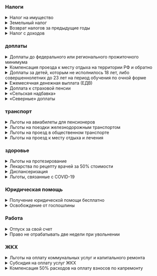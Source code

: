 ### Налоги

<details>
    <summary>Налог на имущество</summary>

Мужчины старше 60 лет и женщины 55 лет, освобождается от уплаты налога на недвижимость: жилые дома, квартиры, комнаты, гаражи или машино-место, хозпостройки площадью до 50 кв.м, помещения для работы. Льгота действует на один объект каждого вида (ст. 407 Налогового кодекса РФ).

### Как получить

Для получения льготы по имущественному и земельному налогам обращаться в налоговый орган и собирать какие-либо документы не нужно. Инспекция сама пересчитает налог, исходя из данных, предоставляемых ПФР и Росреестром. По имущественным налогам уведомления вам просто не направят, а по земельному налогу, если участок больше 600 кв. м., сумма налога будет указана уже с учётом льготы.

Но если вы переживаете, что про вас забудут, можете подать заявление о представлении льготы в территориальный отдел Федеральной налоговой службы, в том числе через МФЦ или «Личный кабинет налогоплательщика».

</details>

<details>
    <summary>Земельный налог</summary>

— мужчины старше 60 лет и женщины 55 лет могут уменьшить налог на земельный участок более 6 соток. Если площадь участка составляет не более 6 соток — налог взиматься не будет. Льготу получают участки, находящиеся в собственности, пользовании или пожизненном наследуемом владении (п. 5 ст. 391 Налогового кодекса РФ).

### Как получить

Сумма налога (руб.) / площадь участка (кв.м.) х 600 кв. м.

Чтобы рассчитать, сколько вам нужно заплатить налогов на имущество или земельный участок, воспользуйтесь налоговым калькулятором. Потребуется выбрать вид налога и год, за который он начислен, а также ввести кадастровый номер объекта недвижимости (указан в документах на собственность).

Рассчитать, сколько вам придётся заплатить налог за землю с учётом льготного вычета можно по формуле:

Пример:

Белла Аркадьевна владеет участком площадью 10 соток, налог на который составляет 1 500 рублей. Таким образом, с учётом льготы, пенсионерке нужно будет уплатить 900 рублей (1 500 /1 000×600). Она сможет сэкономить 600 рублей.

</details>

<details>
    <summary>Возврат налогов за предыдущие годы</summary>

— если пенсионер купил жилой дом, квартиру, комнату или долю в них, земельный участок для ИЖС, на котором расположен дом или только планируется строительство, а также уплатил проценты по ипотеке на покупку или строительство жилья, то после уплаты налогов он сможет вычесть из своих доходов расходы на покупку этого жилья (налоговый вычет). Пенсионер может получить вычет за предшествующие три года или перенести его на будущие периоды (ст. 220 Налогового кодекса РФ).

### Как получить

Для возврата налога необходимо направить в налоговую инспекцию, в том числе через МФЦ или «Личный кабинет налогоплательщика», пакет документов: заявление о предоставлении вычета, декларацию по форме 3-НДФЛ за те годы, за которые вы желаете вернуть налог. Кроме этого нужно приложить копии документа о собственности на купленную квартиру, дом или землю (выписка из ЕГРН), кредитного договора (если заключался), платежных документов (банковские платежки, расписка о получении денег продавцом и т. п.), пенсионная книжка или справка из ПФР о выходе на пенсию. Укажите реквизиты банковского счета (карты), куда нужно перечислить деньги. С мая 2021 года в некоторых случаях возможно получения вычета в упрощенном порядке, без подачи декларации и подтверждающих документов. Если вы подпадаете под эту категорию, до налоговая служба направит в ваш «Личный кабинет налогоплательщика» специальное сообщение. Самостоятельно обращаться в налоговую не требуется.

</details>
<details>
    <summary>Налог с доходов</summary>
— государство освобождает пенсионеров от уплаты налогов с некоторых доходов, например, с пенсий и социальных доплат к ним, пособий, а также стоимости путёвок и лечения, оплачиваемых работодателем, в том числе бывшим (п.п.2, 9, 10, 28 Налогового кодекса РФ).

### Как получить

За этой льготой обращаться никуда не нужно: пенсии и пособия освобождаются он налога автоматически, а освобождение стоимости путёвок и лечение оформляет работодатель.

</details>

### доплаты

<details>
    <summary>Доплаты до федерального или регионального прожиточного минимума</summary>

неработающим пенсионерам с низким размером пенсии.

### Как получить

За оформлением федеральной доплаты нужно обращаться в Пенсионный фонд, а региональной — орган социальной защиты населения по месту своего жительства. С 1 января 2022 года социальная доплата будет назначаться автоматически, без каких-либо заявлений (ст. 12.1 Федерального закона «О государственной социальной помощи»).

</details>

<details>
    <summary>Компенсация проезда к месту отдыха на территории РФ и обратно</summary>

— на эту компенсацию, один раз в два года, имеют право неработающие пенсионеры, которые получают страховую пенсию по старости или инвалидности и проживают в районах Крайнего Севера и приравненных к ним местностях (ст. 34 Федерального закона «О государственных гарантиях и компенсациях для лиц, работающих и проживающих в районах Крайнего Севера и приравненных к ним местностях»).

### Как получить

Оформить льготу можно в Пенсионном фонде: до поездки — выдадут специальные талоны, по которым оформляются бесплатные билеты, либо после поездки — выплачивается денежная компенсация на основании проездных документов. Денежная или неденежная льгота, в зависимости от оформления до или после поездки.

</details>

<details>
    <summary>Доплаты за детей, которым не исполнилось 18 лет, либо совершеннолетних до 23 лет на период обучения по очной форме</summary>
внуков, братьев и сестёр, этого возраста, при отсутствии родителей, которые должны их содержать, а также родителей и супруга, если они достигли пенсионного возраста либо имеют инвалидность.

### Как получить

Если на содержании пенсионера находятся нетрудоспособные члены семьи, пенсия выплачивается в повышенном размере. Доплата составляет 2 014,82 рубля (1/3 суммы фиксированной выплаты к страховой пенсии) на каждого иждивенца, но не более чем на трёх.

Для оформления доплаты необходимо обращаться в Пенсионный фонд.

</details>

<details>
    <summary>Ежемесячная денежная выплата (ЕДВ)</summary>

— ветеранам ВОВ и боевых действий, бывшим несовершеннолетним узникам фашизма, инвалидам, лицам, пострадавшим от катастрофы на Чернобыльской АЭС и другим категориям. Размер ЕДВ зависит от льготной категории. Некоторые ЕДВ предоставляются автоматически (например, по инвалидности).

### Как получить

Для назначения остальных необходимо обратиться в ПФР (за федеральными) или отдел соцзащиты (за региональными).

Обратите внимание: пенсионер имеет право на выплату ЕДВ только по одному из оснований, федеральному или региональному (исключение составляют «чернобыльцы»).

</details>

<details>
    <summary>Доплата к страховой пенсии</summary>
— при достижении возраста 80 лет, а также установлении инвалидности 1 группы размер страховой пенсии увеличивается на сумму 6 044,48 рубля (размер фиксированной выплаты к страховой пенсии). Доплата устанавливается только по одному их оснований.

### Как получить

Назначается она Пенсионным фондом автоматически, после достижения 80-летнего возраста или поступления данных об инвалидности.

</details>

<details>
    <summary>«Сельская надбавка»</summary>
— бывшим работникам сельского хозяйства пенсия выплачивается в повышенном размере. Для её оформления необходимо иметь стаж в сельском хозяйстве по профессиям, включённым в список, не менее 30 лет. Доплата полагается только неработающим пенсионерам, постоянно проживающим в сельской местности, а с 2022 года — независимо от места проживания. Её размер составляет 1 511,12 рублей (25% фиксированной выплаты к страховой пенсии).

### Как получить

Доплата назначается Пенсионным фондом автоматически.

</details>

<details>
    <summary>«Северные» доплаты</summary>
— пенсионерам, отработавшим в районах Крайнего Севера не менее 15 лет, а в приравненных местностях — 20 лет, получают пенсию в повышенном размере. За стаж на Крайнем Севере 3 022,24 рубля, а на приравненных территориях — 1 813,34 рубля (50% и 30% фиксированной выплаты к страховой пенсии соответственно). Такая доплата не зависит от места жительства пенсионера и сохраняется за ним при переезде.

### Как получить

Пенсионеры, проживающие на Крайнем Севере или приравненных местностях, получают доплату к пенсии в зависимости от районного коэффициента, установленного в месте проживания. Их размер зависит от коэффициента, установленного в той или иной местности. При переезде в «несеверные» регионы выплаты прекращаются.

«Северные» надбавки назначаются ПФР автоматически.

</details>

### транспорт

<details>
    <summary>Льготы на авиабилеты для пенсионеров</summary>
— государственные специальные программы предоставления субсидий авиакомпаниям. В рамках программы пенсионеры, а также мужчины старше 60 лет, женщины — 55 лет, могут приобрести билет на самолёт по низким ценам.

### Как получить

Список авиакомпаний и маршрутов, по которым предоставляется льгота утверждается ежегодно (Правила предоставления субсидий из федерального бюджета организациям воздушного транспорта в целях обеспечения доступности воздушных перевозок населению, утверждённые Постановление Правительства РФ).

Билеты по льготным ценам приобретаются у авиакомпаний, участвующих в программе в текущем году.

</details>

<details>
    <summary>Льготы на поездки железнодорожным транспортом</summary>
— инвалиды, участники ВОВ, ветераны боевых действий и инвалиды войны и члены их семей, блокадники имеют право на бесплатный проезд в пригородных электричках.

### Как получить

Для приобретения билета, дающего право на бесплатный проезд, необходимо обратиться в кассу железнодорожного вокзала, предъявив документ, подтверждающий льготный статус.

</details>

<details>
    <summary>Льготы на проезд в общественном транспорте</summary>
предоставляют местные и региональные власти. Тут может быть несколько вариантов: без платы за проезд, денежная компенсация проезда, льготные проездные или талоны на поездки.

### Как получить

За оформлением необходимо обращаться в отдел соцзащиты.

Денежная или неденежная льгота, в зависимости от региона.

</details>

<details>
    <summary>Льготы на проезд к месту отдыха и лечения</summary>

— участникам ВОВ и ветеранам боевых действий, блокадникам и жителям осаждённого Севастополя, инвалидам, гражданам, подвергшимся радиации на Чернобыльской АЭС и Семипалатинском полигоне и др. Льгота предоставляется при поездках на железнодорожном, авиационном, водном и автомобильном транспорте.

### Как получить

Нужно подать документы в один из центров госуслуг «Мои документы», предъявив пакет документов, подтверждающий льготный статус.

</details>

### здоровье

<details>
    <summary>Льготы на протезирование</summary>
— военным пенсионерам, Героям СССР и РФ, полным кавалерам ордена Славы, Героям Социалистического труда СССР, Героям Труда РФ, полным кавалерам ордена Трудовой Славы. Военным пенсионерам протезирование проводится в ведомственных медицинских учреждениях.

### Как получить

Для получения льготы им нужно обращаться в органы пенсионного обеспечения своего ведомства (Минобороны, МВЛ. прокуратура и проч.). Остальным категориям льготникам должны обращаться в органы соцзащиты.

</details>

<details>
    <summary>Лекарства по рецепту врачей за 50% стоимости</summary>
могут приобрести пенсионеры, получающие пенсию по старости, инвалидности или по случаю потери кормильца в минимальных размерах.

### Как получить

Для получения рецепта необходимо предъявить паспорт и справку из ПФР в поликлинику, к которой вы прикреплены. Лечащий врач выпишет рецепт и сообщит, в какой аптеке вы сможете получить лекарство по нему. (Приложение № 2 к Постановлению Правительства РФ № 890).

</details>

<details>
    <summary>Диспансеризация</summary>
— на два рабочих дня в году пенсионеры и предпенсионеры освобождаются от работы для прохождения диспансеризации. На это время за ним сохраняется средняя заработная плата (ст. 185.1 Трудового кодекса РФ).

### Как получить

Для предоставления этих дней необходимо обратиться с письменным заявлением к работодателю.

</details>

<details>
    <summary>Льготы, связанные с COVID-19</summary>
— пенсионерам предоставляется рассрочка по исполнительным документам по взысканию задолженности до 1 миллиона рублей.

### Как получить

Рассрочка предоставляется на срок не более 24 месяцев, но не позднее 01.07.2022года (Федеральный закон «Об особенностях исполнения судебных актов, актов других органов и должностных лиц, а также возврата просроченной задолженности в период распространения новой коронавирусной инфекции»).

Для оформления этой льготы необходимо обращаться в Службу судебных приставов по месту своего жительства, где находится возбужденное в отношении пенсионера исполнительное производство. Контактные данные территориальных отделов можно найти на сайте ФССП России.

</details>

### Юридическая помощь

<details>
    <summary>Получение юридической помощи бесплатно</summary>

— малоимущим с доходом меньше прожиточного минимума, инвалидам 1 и 2 группы, а также людям пожилого возраста и инвалидам постоянно проживающим в организациях социального обслуживания. Юридическая помощь оказывается по ряду социально значимых вопросов (Федеральный закон «О бесплатной юридический помощи в РФ»).

### Как получить

За её получением бесплатной юридической помощи необходимо обращаться к адвокатам или юристам, которые участвуют в системе оказания бесплатной юридической помощи в вашем регионе. Их контактные данные можно узнать на сайте Министерства юстиции РФ в подразделе своего региона, адвокатской палате или отделе соцзащиты.

Пример:

На 2021 год средний размер пенсии по старости неработающих пенсионеров составляет 17 536 рублей. Уже знакомая нам Белла Аркадьевна из Нижнего Новгорода получает пенсию 14 000 рублей. Она пользуется налоговыми льготами, которые предоставляются автоматически, и экономит на них 1000 рублей (600 рублей на земельном налоге и 400 рублей на налоге за квартиру).

Также она подала заявление и все необходимые документы в отдел соцзащиты и оформила субсидию на оплату услуг ЖКУ, и теперь она ежемесячно получает 663 рубля на оплату «коммуналки». Белла Аркадьевна летала в гости к дочери в Калининград по льготному субсидированному билету для пенсионеров, на чём сэкономила 3 800 рублей. Через несколько месяцев пенсионерке исполниться 70 лет, и она сможет экономить на взносах на капитальный ремонт 108,08 рублей каждый месяц.

</details>

<details>
    <summary>Освобождение от госпошлины</summary>
при подаче исковых заявлений в суд к Пенсионному фонду России, негосударственным пенсионным фондам, а также государственным органам, осуществляющим пенсионное обеспечение военных пенсионеров. Льгота предусмотрена на всех стадиях рассмотрения дела, в том числе при подаче жалоб (апелляционных, кассационных). П.п. 5 п. 2 и п. 3 ст. 333.36 Налогового кодекса Российской Федерации

### Как получить

Льгота распространяется на иски имущественного характера (т.е.о взыскании денежных средств, например, невыплаченной или выплаченной не в полном объёме пенсии), с ценой до 1 миллиона рублей.

За получение льготы нужно обращаться в суд, куда подаётся иск, апелляционная и кассационная жалоба.

</details>

### Работа

<details>
    <summary>Отпуск за свой счет</summary>
— работающие пенсионеры имеют право на отпуск без сохранения заработной платы, продолжительностью до 14 дней в году, а пенсионеры с инвалидностью — до 60 календарных дней (ст. 128 Трудового кодекса РФ).

### Как получить

Для получения этих льгот необходимо обращаться к работодателю.

</details>

<details>
    <summary>Право не отрабатывать две недели при увольнении</summary>
даже если пенсия назначена несколько лет назад. Для этого в заявлении нужно указать причину увольнения «В связи с выходом на пенсию» (ст. 80 Трудового кодекса РФ).

### Как получить

Для получения этих льгот необходимо обращаться к работодателю.

</details>

### ЖКХ

<details>
    <summary>Льготы на оплату коммунальных услуг и капитального ремонта</summary>
— компенсация половины стоимости расходов по ЖКУ полагается инвалидам всех групп, участникам ВОВ и труженикам тыла, блокадникам и участникам обороны Севастополя, чернобыльцам, ветеран боевых действий и инвалидам войны.

### Как получить

Герои Советского Союза и РФ, Соцтруда, кавалеры ордена Трудовой Славы и члены их семей полностью освобождаются от оплаты «коммуналки».

За выплатой необходимо обращаться в отдел социальной защиты населения по месту своего жительства, в том числе через МФЦ.

</details>

<details>
    <summary>Субсидия на оплату услуг ЖКХ</summary>
, если на «коммуналку» тратится больше определённой доли совокупного дохода всех членов семьи или одиноко проживающего гражданина. Конкретная величина устанавливается региональными властями, но не может быть выше 22% (ст. 159 Жилищного кодекса РФ).

### Как получить

За получением льготы необходимо обращаться в отдел социальной защиты населения по месту своего жительства или специально созданное для этих целей учреждение, в том числе через МФЦ.

Субсидия рассчитывается по специальной формуле, установленной Постановлением Правительства РФ от 14.12.2005 г. 761 «О предоставлении субсидий на оплату жилого помещения и коммунальных услуг».

Размер субсидии определяется по формуле:

`С₁ = ССЖКУₚ×n-(МДДₚ/100)×Д, `

Пример:

Белла Аркадьевна проживает одна в двухкомнатной квартире. Она получает пенсию 14 000 рублей, а на оплату «коммуналки» ежемесячно тратит 3 800 рублей. В органах соцзащиты она узнала, что ССЖКУₚ для её категории составляет 3 743 рубля, а МДДₚ в Нижегородской области, где живёт, пенсионерка, установлена 22%. Таким образом, Белла Аркадьевна может оформить субсидию на сумму 663 рубля.

3 743×1 — 22/100×14 000

Несмотря на то, что составляющие формулы есть в открытом доступе в Интернете, а также их можно узнать, обратившись в органы соцзащиты, рассчитать размер субсидии может быть непросто. На помощь вам придут специальные калькуляторы субсидий, которые есть на многих региональных сайтах органов соцзащиты. Но помните, что необходимо использовать калькулятор именно своего региона. Другие вам не подойдут, поскольку там действуют другие региональные стандарты.

Также о доступности для вас данной льготы вы можете уточнить, непосредственно обратившись в органы социальной защиты населения.

</details>

<details>
    <summary>Компенсация 50% расходов на оплату взносов по капремонту</summary>

по достижению 70 лет, а после 80 лет — расходы компенсируют полностью. (ч. 2.1 ст. 169 Жилищного кодекса РФ).

### Как получить

Льготу могут получить неработающие пенсионеры, проживающие одни или с другими родственниками, достигшими пенсионного возраста (60 лет мужчины, 55 — женщины) или инвалидами 1, 2 группы, которые также не работают.

Автоматически после достижения установленного возраста льгота не назначается.

Для её получения необходимо сначала оплатить капремонт полностью, а затем обратиться с заявлением о возврате в отдел соцзащиты.

Льгота вводится региональным законом. На сегодняшний день она установлена для пенсионеров старшего возраста во всех субъектах РФ.

Обратите внимание: возвращается не вся сумма взносов, уплаченная пенсионером. Компенсация рассчитывается исходя из минимального размера взноса на капремонт на один кв.м общей площади жилого помещения в месяц и размера регионального стандарта нормативной площади жилого помещения, используемой для расчета субсидий.

Эти значения устанавливаются самостоятельно региональными властями и различаются в разных субъектах РФ. Узнать их можно в органах соцзащиты.

Размер компенсации можно рассчитать по формуле:

— для пенсионеров старше 70 лет: МВКр х РРСНПжп х 50%

— для пенсионеров старше 80 лет: МВКр х РРСНПжп х 100%, где

— МВКр — минимальный взнос на капремонт, установленный в регионе на текущий год,

— РРСНПжп — размер регионального стандарта нормативной площади.

Пример:

Белла Львовна проживает в Нижнем Новгороде одна в двухкомнатной квартире, площадью 52 кв. м. Через несколько месяцев Белле Львовне исполняется 70 лет. Чтобы рассчитать, сколько она сможет экономить, она узнал в отделе соцзащиты, что на 2021 год минимальный взнос на капремонт установлен в 6,55 рублей/кв.м., а региональный стандарт площади для неё составит 33 кв. м.

Размер компенсации составит 108,08 рублей (33 кв. м. х 6,55×50%)

</details>
